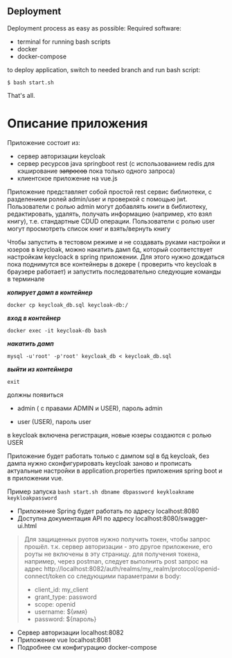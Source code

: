 ## Deployment
Deployment process as easy as possible:
Required software:
- terminal for running bash scripts
- docker
- docker-compose

to deploy application, switch to needed branch and run bash script:

```
$ bash start.sh
```
That's all.

# Описание приложения #

Приложение состоит из:
- сервер авторизации keycloak
- сервер ресурсов java springboot rest (с использованием redis для кэширование ~~запросов~~ пока только одного запроса)
- клиентское приложение на vue.js

Приложение представляет собой простой rest сервис библиотеки, с разделением ролей admin/user и проверкой с помощью jwt.
Пользователи с ролью admin могут добавлять книги в библиотеку, редактировать, удалять, получать информацию (например, кто взял книгу),
т.е. стандартные CDUD операции. 
Пользователи с ролью user могут просмотреть список книг и взять/вернуть книгу

Чтобы запустить в тестовом режиме и не создавать руками настройки и юзеров в keycloak, можно накатить дамп бд,
который соответствует настройкам keycloack в spring приложении.
Для этого нужно дождаться пока поднимутся все контейнеры в докере ( проверить что keycloak в браузере работает)
и запустить последовательно следующие команды в терминале

***копирует дамп в контейнер***
```
docker cp keycloak_db.sql keycloak-db:/
```
***вход в контейнер***
```
docker exec -it keycloak-db bash
```
***накатить дамп***
```
mysql -u'root' -p'root' keycloak_db < keycloak_db.sql
```
***выйти из контейнера***
```
exit
```

должны появиться
- admin ( с правами ADMIN и USER), пароль admin

- user (USER), пароль user

в keycloak включена регистрация, новые юзеры создаются с ролью USER

Приложение будет работать только с дампом sql в бд keycloak, 
без дампа нужно сконфигурировать keycloak заново и прописать актуальные настройки в application.properties приложения
spring boot и в приложении vue.

Пример запуска
```bash start.sh dbname dbpassword keykloakname keykloakpassword```

- Приложение Spring будет работать по адресу localhost:8080
- Доступна документация API по адресу localhost:8080/swagger-ui.html

>Для защищенных руотов нужно получить токен, чтобы запрос прошёл. т.к. сервер авторизации - это
другое приложение, его роуты не включены в эту страницу. 
для получения токена, например, через postman, следует выполнить post запрос на адрес
http://localhost:8082/auth/realms/my_realm/protocol/openid-connect/token
со следующими параметрами в body:
> - client_id: my_client
> - grant_type: password
> - scope: openid
> - username: ${имя}
> - password: ${пароль}

- Сервер авторизации localhost:8082
- Приложение vue localhost:8081
- Подробнее см конфигурацию docker-compose

